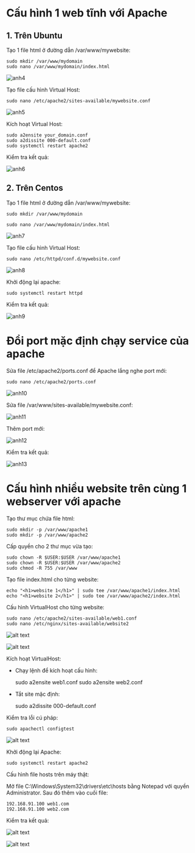 # Cấu hình 1 web tĩnh với Apache

## 1. Trên Ubuntu 

Tạo 1 file html ở đường dẫn /var/www/mywebsite:

    sudo mkdir /var/www/mydomain
    sudo nano /var/www/mydomain/index.html 

![anh4](/QuyenNV/5.Webserver/images/anh4.png)

Tạo file cấu hình Virtual Host:

    sudo nano /etc/apache2/sites-available/mywebsite.conf

![anh5](/QuyenNV/5.Webserver/images/anh5.png)

Kích hoạt Virtual Host:

    sudo a2ensite your_domain.conf
    sudo a2dissite 000-default.conf
    sudo systemctl restart apache2

Kiểm tra kết quả:

![anh6](/QuyenNV/5.Webserver/images/anh6.png)

## 2. Trên Centos 

Tạo 1 file html ở đường dẫn /var/www/mywebsite:

    sudo mkdir /var/www/mydomain

    sudo nano /var/www/mydomain/index.html

![anh7](/QuyenNV/5.Webserver/images/anh7.png)

Tạo file cấu hình Virtual Host:

    sudo nano /etc/httpd/conf.d/mywebsite.conf

![anh8](/QuyenNV/5.Webserver/images/anh8.png)

Khởi động lại apache:

    sudo systemctl restart httpd

Kiểm tra kết quả:

![anh9](/QuyenNV/5.Webserver/images/anh9.png)

# Đổi port mặc định chạy service của apache

Sửa file /etc/apache2/ports.conf để Apache lắng nghe port mới:

    sudo nano /etc/apache2/ports.conf

![anh10](/QuyenNV/5.Webserver/images/anh10.png)

Sửa file /var/www/sites-available/mywebsite.conf: 

![anh11](/QuyenNV/5.Webserver/images/anh11.png)

Thêm port mới:

![anh12](/QuyenNV/5.Webserver/images/anh12.png)

Kiểm tra kết quả:

![anh13](/QuyenNV/5.Webserver/images/anh13.png)

# Cấu hình nhiều website trên cùng 1 webserver với apache

Tạo thư mục chứa file html:

    sudo mkdir -p /var/www/apache1
    sudo mkdir -p /var/www/apache2 

Cấp quyền cho 2 thư mục vừa tạo:

    sudo chown -R $USER:$USER /var/www/apache1
    sudo chown -R $USER:$USER /var/www/apache2
    sudo chmod -R 755 /var/www

Tạo file index.html cho từng website:

    echo "<h1>website 1</h1>" | sudo tee /var/www/apache1/index.html 
    echo "<h1>website 2</h1>" | sudo tee /var/www/apache2/index.html

Cấu hình VirtualHost cho từng website:

    sudo nano /etc/apache2/sites-available/web1.conf
    sudo nano /etc/nginx/sites-available/website2 

![alt text](/QuyenNV/5.Webserver/images/apache1.png)

![alt text](/QuyenNV/5.Webserver/images/apache2.png)

Kích hoạt VirtualHost:

- Chạy lệnh để kích hoạt cấu hình:

    sudo a2ensite web1.conf
    sudo a2ensite web2.conf

- Tắt site mặc định:

    sudo a2dissite 000-default.conf

Kiểm tra lỗi cú pháp:

    sudo apachectl configtest

![alt text](/QuyenNV/5.Webserver/images/apache3.png)

Khởi động lại Apache:

    sudo systemctl restart apache2

Cấu hình file hosts trên máy thật:

Mở file C:\Windows\System32\drivers\etc\hosts bằng Notepad với quyền Administrator. Sau đó thêm vào cuối file:

    192.168.91.100 web1.com
    192.168.91.100 web2.com

Kiểm tra kết quả:

![alt text](/QuyenNV/5.Webserver/images/apache4.png)

![alt text](/QuyenNV/5.Webserver/images/apache5.png)

